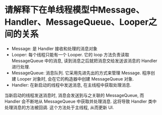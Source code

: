 # 请解释下在单线程模型中Message、Handler、MessageQueue、Looper之间的关系


* Message: 是 Handler 接收和处理的消息对象
* Looper: 每个线程只能有一个 Looper. 它的 loop 方法负责读取 MessageQueue 中的消息, 读到消息之后就把消息交给发送该消息的 Handler 进行处理.
* MessageQueue: 消息队列. 它采用先进先出的方式来管理 Message. 程序创建 Looper 对象时, 会在它的构造器中创建 MessageQueue 对象.
* Handler: 在新启动的线程中发送消息, 在主线程中获取处理消息.

当新启动的线程发送消息时, 消息会发送到与之关联的 MessageQueue, 而 Handler 会不断地从 MessageQueue 中获取并处理消息. 这将导致 Handler 类中处理消息的方法被回调. 这个方法处于主线程, 从而更新 UI.


